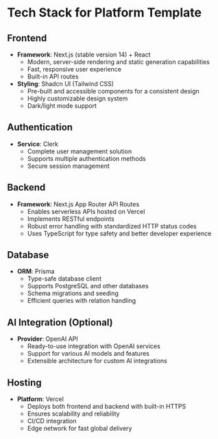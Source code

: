 # Tech Stack for Platform Template

## **Frontend**
- **Framework**: Next.js (stable version 14) + React
  - Modern, server-side rendering and static generation capabilities
  - Fast, responsive user experience
  - Built-in API routes
- **Styling**: Shadcn UI (Tailwind CSS)
  - Pre-built and accessible components for a consistent design
  - Highly customizable design system
  - Dark/light mode support

## **Authentication**
- **Service**: Clerk
  - Complete user management solution
  - Supports multiple authentication methods
  - Secure session management

## **Backend**
- **Framework**: Next.js App Router API Routes
  - Enables serverless APIs hosted on Vercel
  - Implements RESTful endpoints
  - Robust error handling with standardized HTTP status codes
  - Uses TypeScript for type safety and better developer experience

## **Database**
- **ORM**: Prisma
  - Type-safe database client
  - Supports PostgreSQL and other databases
  - Schema migrations and seeding
  - Efficient queries with relation handling

## **AI Integration (Optional)**
- **Provider**: OpenAI API
  - Ready-to-use integration with OpenAI services
  - Support for various AI models and features
  - Extensible architecture for custom AI integrations

## **Hosting**
- **Platform**: Vercel
  - Deploys both frontend and backend with built-in HTTPS
  - Ensures scalability and reliability
  - CI/CD integration
  - Edge network for fast global delivery